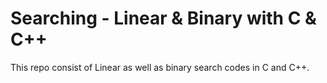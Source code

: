 # Searching - Linear & Binary with C & C++
This repo consist of Linear as well as binary search codes in C and C++.

